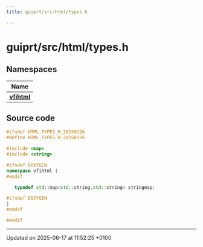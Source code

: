 ```yaml
---
title: guiprt/src/html/types.h

---
```


# guiprt/src/html/types.h



## Namespaces

| Name           |
| -------------- |
| **[vfihtml](namespacevfihtml.md)**  |




## Source code

```cpp
#ifndef HTML_TYPES_H_20150126
#define HTML_TYPES_H_20150126

#include <map>
#include <string>

#ifndef DOXYGEN
namespace vfihtml {
#endif

   typedef std::map<std::string,std::string> stringmap;

#ifndef DOXYGEN
}
#endif

#endif
```


-------------------------------

Updated on 2025-06-17 at 11:52:25 +0100
